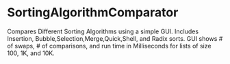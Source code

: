 # SortingAlgorithmComparator
Compares Different Sorting Algorithms using a simple GUI. Includes Insertion, Bubble,Selection,Merge,Quick,Shell, and Radix sorts.  GUI shows # of swaps,  # of comparisons, and run time in Milliseconds for lists of size 100, 1K, and 10K.
